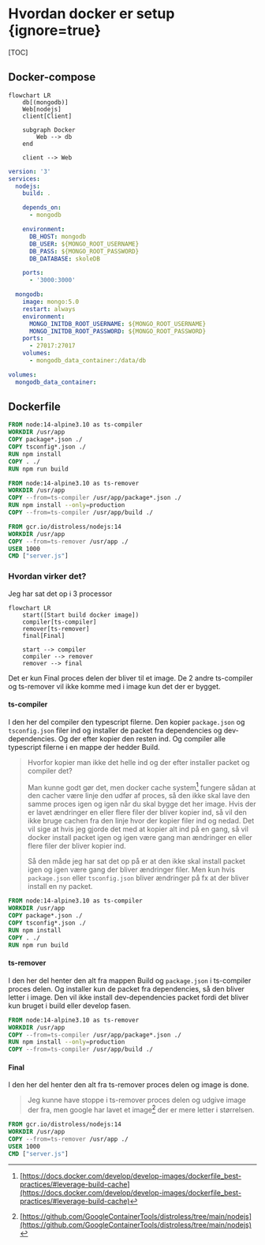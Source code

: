 # Hvordan docker er setup {ignore=true}

[TOC]
## Docker-compose

```mermaid
flowchart LR
	db[(mongodb)]
	Web[nodejs]
	client[Client]

	subgraph Docker
		Web --> db
	end

	client --> Web
```

```yaml
version: '3'
services:
  nodejs:
    build: .

    depends_on:
      - mongodb

    environment:
      DB_HOST: mongodb
      DB_USER: ${MONGO_ROOT_USERNAME}
      DB_PASS: ${MONGO_ROOT_PASSWORD}
      DB_DATABASE: skoleDB

    ports:
      - '3000:3000'

  mongodb:
    image: mongo:5.0
    restart: always
    environment:
      MONGO_INITDB_ROOT_USERNAME: ${MONGO_ROOT_USERNAME}
      MONGO_INITDB_ROOT_PASSWORD: ${MONGO_ROOT_PASSWORD}
    ports:
      - 27017:27017
    volumes:
      - mongodb_data_container:/data/db

volumes:
  mongodb_data_container:
```

## Dockerfile

```dockerfile
FROM node:14-alpine3.10 as ts-compiler
WORKDIR /usr/app
COPY package*.json ./
COPY tsconfig*.json ./
RUN npm install
COPY . ./
RUN npm run build

FROM node:14-alpine3.10 as ts-remover
WORKDIR /usr/app
COPY --from=ts-compiler /usr/app/package*.json ./
RUN npm install --only=production
COPY --from=ts-compiler /usr/app/build ./

FROM gcr.io/distroless/nodejs:14
WORKDIR /usr/app
COPY --from=ts-remover /usr/app ./
USER 1000
CMD ["server.js"]
```

### Hvordan virker det?
Jeg har sat det op i 3 processor

```mermaid
flowchart LR
	start([Start build docker image])
	compiler[ts-compiler]
	remover[ts-remover]
	final[Final]

	start --> compiler
	compiler --> remover
	remover --> final
```
Det er kun Final proces delen der bliver til et image. De 2 andre ts-compiler og ts-remover vil ikke komme med i image kun det der er bygget.

#### ts-compiler
I den her del compiler den typescript filerne. Den kopier `package.json` og `tsconfig.json` filer ind og installer de packet fra dependencies og dev-dependencies. Og der efter kopier den resten ind. Og compiler alle typescript filerne i en mappe der hedder Build.

> Hvorfor kopier man ikke det helle ind og der efter installer packet og compiler det?
>
> Man kunne godt gør det, men docker cache system[^docker-cache] fungere sådan at den cacher være linje den udfør af proces, så den ikke skal lave den samme proces igen og igen når du skal bygge det her image. Hvis der er lavet ændringer en eller flere filer der bliver kopier ind, så vil den ikke bruge cachen fra den linje hvor der kopier filer ind og nedad.
> Det vil sige at hvis jeg gjorde det med at kopier alt ind på en gang, så vil docker install packet igen og igen være gang man ændringer en eller flere filer der bliver kopier ind.
> 
> Så den måde jeg har sat det op på er at den ikke skal install packet igen og igen være gang der bliver ændringer filer. Men kun hvis `package.json` eller `tsconfig.json` bliver ændringer på fx at der bliver install en ny packet.

[^docker-cache]: [https://docs.docker.com/develop/develop-images/dockerfile_best-practices/#leverage-build-cache](https://docs.docker.com/develop/develop-images/dockerfile_best-practices/#leverage-build-cache)

```dockerfile
FROM node:14-alpine3.10 as ts-compiler
WORKDIR /usr/app
COPY package*.json ./
COPY tsconfig*.json ./
RUN npm install
COPY . ./
RUN npm run build
```
#### ts-remover
I den her del henter den alt fra mappen Build og `package.json` i ts-compiler proces delen. Og installer kun de packet fra dependencies, så den bliver letter i image. Den vil ikke install dev-dependencies packet fordi det bliver kun bruget i build eller develop fasen.

```dockerfile
FROM node:14-alpine3.10 as ts-remover
WORKDIR /usr/app
COPY --from=ts-compiler /usr/app/package*.json ./
RUN npm install --only=production
COPY --from=ts-compiler /usr/app/build ./
```
#### Final
I den her del henter den alt fra ts-remover proces delen og image is done.

> Jeg kunne have stoppe i ts-remover proces delen og udgive image der fra, men google har lavet et image[^google-images] der er mere letter i størrelsen.

[^google-images]: [https://github.com/GoogleContainerTools/distroless/tree/main/nodejs](https://github.com/GoogleContainerTools/distroless/tree/main/nodejs)

```dockerfile
FROM gcr.io/distroless/nodejs:14
WORKDIR /usr/app
COPY --from=ts-remover /usr/app ./
USER 1000
CMD ["server.js"]
```

